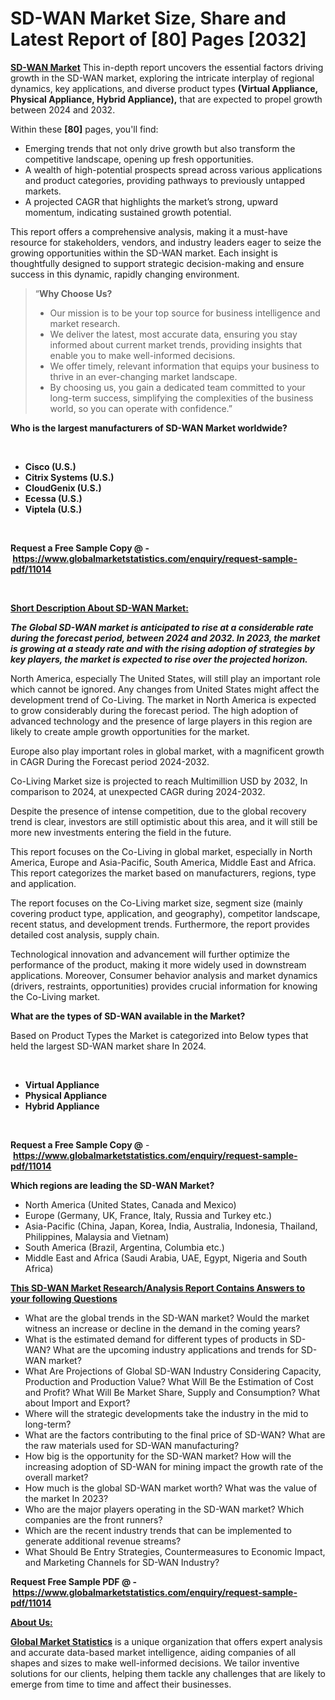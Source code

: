 <h1>SD-WAN Market Size, Share and Latest Report of [80] Pages [2032]</h1>
<p><a href="https://www.globalmarketstatistics.com/market-reports/sd-wan-market-11014"><strong>SD-WAN Market</strong></a> This in-depth report uncovers the essential factors driving growth in the SD-WAN market, exploring the intricate interplay of regional dynamics, key applications, and diverse product types <strong>(Virtual Appliance, Physical Appliance, Hybrid Appliance),</strong> that are expected to propel growth between 2024 and 2032.</p>
<p>Within these <strong>[80]</strong> pages, you'll find:</p>
<ul>
<li>Emerging trends that not only drive growth but also transform the competitive landscape, opening up fresh opportunities.</li>
<li>A wealth of high-potential prospects spread across various applications and product categories, providing pathways to previously untapped markets.</li>
<li>A projected CAGR that highlights the market&rsquo;s strong, upward momentum, indicating sustained growth potential.</li>
</ul>
<p>This report offers a comprehensive analysis, making it a must-have resource for stakeholders, vendors, and industry leaders eager to seize the growing opportunities within the SD-WAN market. Each insight is thoughtfully designed to support strategic decision-making and ensure success in this dynamic, rapidly changing environment.</p>
<blockquote class="">
<p>&ldquo;<strong>Why Choose Us? </strong></p>
<ul>
<li>Our mission is to be your top source for business intelligence and market research.</li>
<li>We deliver the latest, most accurate data, ensuring you stay informed about current market trends, providing insights that enable you to make well-informed decisions.</li>
<li>We offer timely, relevant information that equips your business to thrive in an ever-changing market landscape.</li>
<li>By choosing us, you gain a dedicated team committed to your long-term success, simplifying the complexities of the business world, so you can operate with confidence.&rdquo;</li>
</ul>
</blockquote>
<p><strong>Who is the largest manufacturers of SD-WAN Market worldwide?</strong></p>
<p>&nbsp;</p>
<ul>
<li><strong>Cisco (U.S.)</strong></li>
<li><strong>Citrix Systems (U.S.)</strong></li>
<li><strong>CloudGenix (U.S.)</strong></li>
<li><strong>Ecessa (U.S.)</strong></li>
<li><strong>Viptela (U.S.)</strong></li>
</ul>
<p>&nbsp;</p>
<p><strong>Request a Free Sample Copy @ -&nbsp;</strong><a href="https://www.globalmarketstatistics.com/enquiry/request-sample-pdf/11014"><strong>https://www.globalmarketstatistics.com/enquiry/request-sample-pdf/11014</strong></a></p>
<p>&nbsp;</p>
<p><strong><u>Short Description About SD-WAN Market:</u></strong></p>
<p><strong><em>The Global SD-WAN market is anticipated to rise at a considerable rate during the forecast period, between 2024 and 2032. In 2023, the market is growing at a steady rate and with the rising adoption of strategies by key players, the market is expected to rise over the projected horizon.</em></strong></p>
<p>North America, especially The United States, will still play an important role which cannot be ignored. Any changes from United States might affect the development trend of Co-Living. The market in North America is expected to grow considerably during the forecast period. The high adoption of advanced technology and the presence of large players in this region are likely to create ample growth opportunities for the market.</p>
<p>Europe also play important roles in global market, with a magnificent growth in CAGR During the Forecast period 2024-2032.</p>
<p>Co-Living Market size is projected to reach Multimillion USD by 2032, In comparison to 2024, at unexpected CAGR during 2024-2032.</p>
<p>Despite the presence of intense competition, due to the global recovery trend is clear, investors are still optimistic about this area, and it will still be more new investments entering the field in the future.</p>
<p>This report focuses on the Co-Living in global market, especially in North America, Europe and Asia-Pacific, South America, Middle East and Africa. This report categorizes the market based on manufacturers, regions, type and application.</p>
<p>The report focuses on the Co-Living market size, segment size (mainly covering product type, application, and geography), competitor landscape, recent status, and development trends. Furthermore, the report provides detailed cost analysis, supply chain.</p>
<p>Technological innovation and advancement will further optimize the performance of the product, making it more widely used in downstream applications. Moreover, Consumer behavior analysis and market dynamics (drivers, restraints, opportunities) provides crucial information for knowing the Co-Living market.</p>
<p><strong>What are the types of SD-WAN available in the Market?</strong></p>
<p>Based on Product Types the Market is categorized into Below types that held the largest SD-WAN market share In 2024.</p>
<p>&nbsp;</p>
<ul>
<li><strong>Virtual Appliance</strong></li>
<li><strong>Physical Appliance</strong></li>
<li><strong>Hybrid Appliance</strong></li>
</ul>
<p>&nbsp;</p>
<p><strong>Request a Free Sample Copy @</strong>&nbsp;-&nbsp;<a href="https://www.globalmarketstatistics.com/enquiry/request-sample-pdf/11014"><strong>https://www.globalmarketstatistics.com/enquiry/request-sample-pdf/11014</strong></a></p>
<p><strong>Which regions are leading the SD-WAN Market?</strong></p>
<ul>
<li>North America (United States, Canada and Mexico)</li>
<li>Europe (Germany, UK, France, Italy, Russia and Turkey etc.)</li>
<li>Asia-Pacific (China, Japan, Korea, India, Australia, Indonesia, Thailand, Philippines, Malaysia and Vietnam)</li>
<li>South America (Brazil, Argentina, Columbia etc.)</li>
<li>Middle East and Africa (Saudi Arabia, UAE, Egypt, Nigeria and South Africa)</li>
</ul>
<p><strong><u>This SD-WAN Market Research/Analysis Report Contains Answers to your following Questions</u></strong></p>
<ul>
<li>What are the global trends in the SD-WAN market? Would the market witness an increase or decline in the demand in the coming years?</li>
<li>What is the estimated demand for different types of products in SD-WAN? What are the upcoming industry applications and trends for SD-WAN market?</li>
<li>What Are Projections of Global SD-WAN Industry Considering Capacity, Production and Production Value? What Will Be the Estimation of Cost and Profit? What Will Be Market Share, Supply and Consumption? What about Import and Export?</li>
<li>Where will the strategic developments take the industry in the mid to long-term?</li>
<li>What are the factors contributing to the final price of SD-WAN? What are the raw materials used for SD-WAN manufacturing?</li>
<li>How big is the opportunity for the SD-WAN market? How will the increasing adoption of SD-WAN for mining impact the growth rate of the overall market?</li>
<li>How much is the global SD-WAN market worth? What was the value of the market In 2023?</li>
<li>Who are the major players operating in the SD-WAN market? Which companies are the front runners?</li>
<li>Which are the recent industry trends that can be implemented to generate additional revenue streams?</li>
<li>What Should Be Entry Strategies, Countermeasures to Economic Impact, and Marketing Channels for SD-WAN Industry?</li>
</ul>
<p><strong>Request Free Sample PDF @ -&nbsp;</strong><a href="https://www.globalmarketstatistics.com/enquiry/request-sample-pdf/11014"><strong>https://www.globalmarketstatistics.com/enquiry/request-sample-pdf/11014</strong></a></p>
<p><strong><u>About Us:</u></strong></p>
<p><a href="https://www.globalmarketstatistics.com/"><strong>Global Market Statistics</strong></a>&nbsp;is a unique organization that offers expert analysis and accurate data-based market intelligence, aiding companies of all shapes and sizes to make well-informed decisions. We tailor inventive solutions for our clients, helping them tackle any challenges that are likely to emerge from time to time and affect their businesses.</p>
